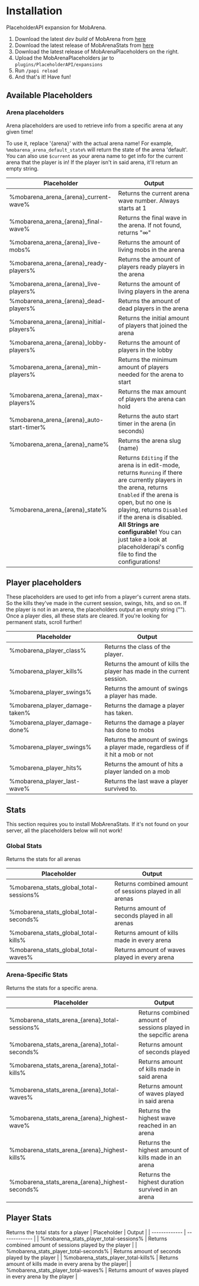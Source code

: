 # Installation
PlaceholderAPI expansion for MobArena.

1. Download the latest *dev build* of MobArena from [here](https://github.com/garbagemule/MobArena/actions)
2. Download the latest release of MobArenaStats from [here](https://github.com/mobarena/MobArenaStats)
3. Download the latest release of MobArenaPlaceholders on the right.
4. Upload the MobArenaPlaceholders jar to `plugins/PlaceholderAPI/expansions`
5. Run `/papi reload`
6. And that's it! Have fun!

## Available Placeholders

### Arena placeholders

Arena placeholders are used to retrieve info from a specific arena at any given time!

To use it, replace '{arena}' with the actual arena name! For example, `%mobarena_arena_default_state%` will return the state of the arena 'default'. You can also use `$current` as your arena name to get info for the current arena that the player is in! If the player isn't in said arena, it'll return an empty string.

| Placeholder  | Output |
|------------- | -------------|
|%mobarena_arena_{arena}\_current-wave%  | Returns the current arena wave number. Always starts at 1|
|%mobarena_arena_{arena}\_final-wave%  | Returns the final wave in the arena. If not found, returns "∞"|
|%mobarena_arena_{arena}\_live-mobs%  | Returns the amount of living mobs in the arena|
|%mobarena_arena_{arena}\_ready-players%  | Returns the amount of players ready players in the arena|
|%mobarena_arena_{arena}\_live-players%  | Returns the amount of living players in the arena|
|%mobarena_arena_{arena}\_dead-players%  | Returns the amount of dead players in the arena|
|%mobarena_arena_{arena}\_initial-players%  | Returns the initial amount of players that joined the arena|
|%mobarena_arena_{arena}\_lobby-players%  | Returns the amount of players in the lobby|
|%mobarena_arena_{arena}\_min-players%  | Returns the minimum amount of players needed for the arena to start|
|%mobarena_arena_{arena}\_max-players%  | Returns the max amount of players the arena can hold|
|%mobarena_arena_{arena}\_auto-start-timer%  | Returns the auto start timer in the arena (in seconds)|
|%mobarena_arena_{arena}\_name%  | Returns the arena slug (name)|
|%mobarena_arena_{arena}\_state%  | Returns `Editing` if the arena is in edit-mode, returns `Running` if there are currently players in the arena, returns `Enabled` if the arena is open, but no one is playing, returns `Disabled` if the arena is disabled. **All Strings are configurable!** You can just take a look at placeholderapi's config file to find the configurations!

## Player placeholders

These placeholders are used to get info from a player's current arena stats. So the kills they've made in the current session, swings, hits, and so on. If the player is not in an arena, the placeholders output an empty string (""). Once a player dies, all these stats are cleared. If you're looking for permanent stats, scroll further!

| Placeholder  | Output|
|------------- | -------------|
|%mobarena_player_class%  | Returns the class of the player.|
|%mobarena_player_kills%  | Returns the amount of kills the player has made in the current session.|
|%mobarena_player_swings%  | Returns the amount of swings a player has made.|
|%mobarena_player_damage-taken%  | Returns the damage a player has taken.|
|%mobarena_player_damage-done%  | Returns the damage a player has done to mobs|
|%mobarena_player_swings%  | Returns the amount of swings a player made, regardless of if it hit a mob or not|
|%mobarena_player_hits%  | Returns the amount of hits a player landed on a mob|
|%mobarena_player_last-wave%  | Returns the last wave a player survived to.|



## Stats 

This section requires you to install MobArenaStats. If it's not found on your server, all the placeholders below will not work! 

### Global Stats
Returns the stats for all arenas

| Placeholder  | Output |
| ------------- | ------------- |
| %mobarena_stats_global_total-sessions%  | Returns combined amount of sessions played in all arenas |
| %mobarena_stats_global_total-seconds%  | Returns amount of seconds played in all arenas |
| %mobarena_stats_global_total-kills%  | Returns amount of kills made in every arena |
| %mobarena_stats_global_total-waves%  | Returns amount of waves played in every arena |

### Arena-Specific Stats
Returns the stats for a specific arena. 

| Placeholder  | Output |
| ------------- | ------------- |
| %mobarena_stats_arena_{arena}\_total-sessions%  | Returns combined amount of sessions played in the sepcific arena|
| %mobarena_stats_arena_{arena}\_total-seconds%  | Returns amount of seconds played |
| %mobarena_stats_arena_{arena}\_total-kills%  | Returns amount of kills made in said arena |
| %mobarena_stats_arena_{arena}\_total-waves%  | Returns amount of waves played in said arena |
| %mobarena_stats_arena_{arena}\_highest-wave%  | Returns the highest wave reached in an arena |
| %mobarena_stats_arena_{arena}\_highest-kills%  | Returns the highest amount of kills made in an arena|
| %mobarena_stats_arena_{arena}\_highest-seconds%  | Returns the highest duration survived in an arena|

## Player Stats
Returns the total stats for a player 
| Placeholder  | Output |
| ------------- | ------------- |
| %mobarena_stats_player_total-sessions%  | Returns combined amount of sessions played by the player |
| %mobarena_stats_player_total-seconds%  | Returns amount of seconds played by the player |
| %mobarena_stats_player_total-kills%  | Returns amount of kills made in every arena by the player|
| %mobarena_stats_player_total-waves%  | Returns amount of waves played in every arena by the player |
